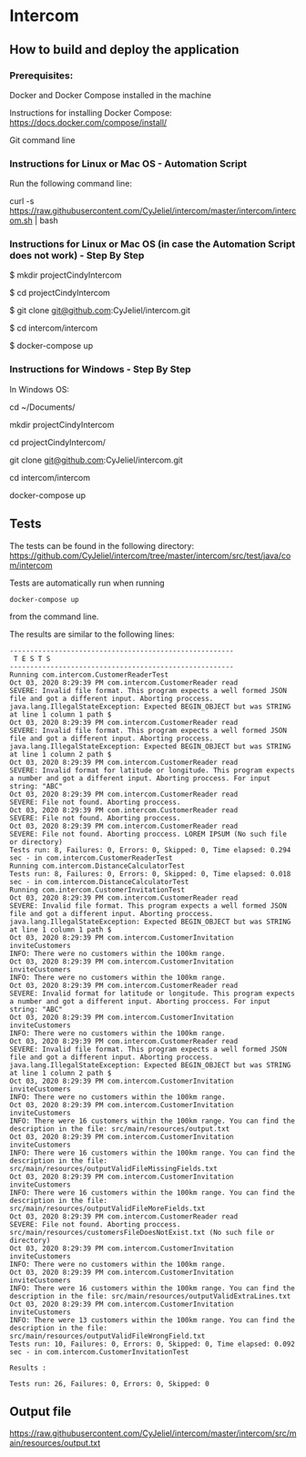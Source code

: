 # Intercom

## How to build and deploy the application 
### Prerequisites:
Docker and Docker Compose installed in the machine

Instructions for installing Docker Compose: https://docs.docker.com/compose/install/

Git command line

### Instructions for Linux or Mac OS - Automation Script

Run the following command line:

curl -s https://raw.githubusercontent.com/CyJeliel/intercom/master/intercom/intercom.sh | bash

### Instructions for Linux or Mac OS (in case the Automation Script does not work) - Step By Step

$ mkdir projectCindyIntercom

$ cd projectCindyIntercom

$ git clone git@github.com:CyJeliel/intercom.git

$ cd intercom/intercom

$ docker-compose up

### Instructions for Windows - Step By Step

In Windows OS:

cd ~/Documents/

mkdir projectCindyIntercom

cd projectCindyIntercom/

git clone git@github.com:CyJeliel/intercom.git

cd intercom/intercom

docker-compose up

## Tests
The tests can be found in the following directory:
https://github.com/CyJeliel/intercom/tree/master/intercom/src/test/java/com/intercom

Tests are automatically run when running 

    docker-compose up

from the command line.

The results are similar to the following lines:

    -------------------------------------------------------
     T E S T S
    -------------------------------------------------------
    Running com.intercom.CustomerReaderTest
    Oct 03, 2020 8:29:39 PM com.intercom.CustomerReader read
    SEVERE: Invalid file format. This program expects a well formed JSON file and got a different input. Aborting proccess. java.lang.IllegalStateException: Expected BEGIN_OBJECT but was STRING at line 1 column 1 path $
    Oct 03, 2020 8:29:39 PM com.intercom.CustomerReader read
    SEVERE: Invalid file format. This program expects a well formed JSON file and got a different input. Aborting proccess. java.lang.IllegalStateException: Expected BEGIN_OBJECT but was STRING at line 1 column 2 path $
    Oct 03, 2020 8:29:39 PM com.intercom.CustomerReader read
    SEVERE: Invalid format for latitude or longitude. This program expects a number and got a different input. Aborting proccess. For input string: "ABC"
    Oct 03, 2020 8:29:39 PM com.intercom.CustomerReader read
    SEVERE: File not found. Aborting proccess.
    Oct 03, 2020 8:29:39 PM com.intercom.CustomerReader read
    SEVERE: File not found. Aborting proccess.
    Oct 03, 2020 8:29:39 PM com.intercom.CustomerReader read
    SEVERE: File not found. Aborting proccess. LOREM IPSUM (No such file or directory)
    Tests run: 8, Failures: 0, Errors: 0, Skipped: 0, Time elapsed: 0.294 sec - in com.intercom.CustomerReaderTest
    Running com.intercom.DistanceCalculatorTest
    Tests run: 8, Failures: 0, Errors: 0, Skipped: 0, Time elapsed: 0.018 sec - in com.intercom.DistanceCalculatorTest
    Running com.intercom.CustomerInvitationTest
    Oct 03, 2020 8:29:39 PM com.intercom.CustomerReader read
    SEVERE: Invalid file format. This program expects a well formed JSON file and got a different input. Aborting proccess. java.lang.IllegalStateException: Expected BEGIN_OBJECT but was STRING at line 1 column 1 path $
    Oct 03, 2020 8:29:39 PM com.intercom.CustomerInvitation inviteCustomers
    INFO: There were no customers within the 100km range.
    Oct 03, 2020 8:29:39 PM com.intercom.CustomerInvitation inviteCustomers
    INFO: There were no customers within the 100km range.
    Oct 03, 2020 8:29:39 PM com.intercom.CustomerReader read
    SEVERE: Invalid format for latitude or longitude. This program expects a number and got a different input. Aborting proccess. For input string: "ABC"
    Oct 03, 2020 8:29:39 PM com.intercom.CustomerInvitation inviteCustomers
    INFO: There were no customers within the 100km range.
    Oct 03, 2020 8:29:39 PM com.intercom.CustomerReader read
    SEVERE: Invalid file format. This program expects a well formed JSON file and got a different input. Aborting proccess. java.lang.IllegalStateException: Expected BEGIN_OBJECT but was STRING at line 1 column 2 path $
    Oct 03, 2020 8:29:39 PM com.intercom.CustomerInvitation inviteCustomers
    INFO: There were no customers within the 100km range.
    Oct 03, 2020 8:29:39 PM com.intercom.CustomerInvitation inviteCustomers
    INFO: There were 16 customers within the 100km range. You can find the description in the file: src/main/resources/output.txt
    Oct 03, 2020 8:29:39 PM com.intercom.CustomerInvitation inviteCustomers
    INFO: There were 16 customers within the 100km range. You can find the description in the file: src/main/resources/outputValidFileMissingFields.txt
    Oct 03, 2020 8:29:39 PM com.intercom.CustomerInvitation inviteCustomers
    INFO: There were 16 customers within the 100km range. You can find the description in the file: src/main/resources/outputValidFileMoreFields.txt
    Oct 03, 2020 8:29:39 PM com.intercom.CustomerReader read
    SEVERE: File not found. Aborting proccess. src/main/resources/customersFileDoesNotExist.txt (No such file or directory)
    Oct 03, 2020 8:29:39 PM com.intercom.CustomerInvitation inviteCustomers
    INFO: There were no customers within the 100km range.
    Oct 03, 2020 8:29:39 PM com.intercom.CustomerInvitation inviteCustomers
    INFO: There were 16 customers within the 100km range. You can find the description in the file: src/main/resources/outputValidExtraLines.txt
    Oct 03, 2020 8:29:39 PM com.intercom.CustomerInvitation inviteCustomers
    INFO: There were 13 customers within the 100km range. You can find the description in the file: src/main/resources/outputValidFileWrongField.txt
    Tests run: 10, Failures: 0, Errors: 0, Skipped: 0, Time elapsed: 0.092 sec - in com.intercom.CustomerInvitationTest

    Results :

    Tests run: 26, Failures: 0, Errors: 0, Skipped: 0

## Output file
https://raw.githubusercontent.com/CyJeliel/intercom/master/intercom/src/main/resources/output.txt
